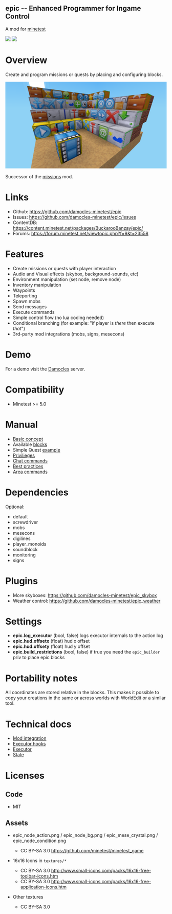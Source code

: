 
epic -- Enhanced Programmer for Ingame Control
-----------------

A mod for [minetest](http://www.minetest.net)

![](https://github.com/damocles-minetest/epic/workflows/luacheck/badge.svg)
![](https://github.com/damocles-minetest/epic/workflows/integration-test/badge.svg)

# Overview

Create and program missions or quests by placing and configuring blocks.

<img src="./screenshot.png"/>

Successor of the [missions](https://github.com/thomasrudin-mt/missions) mod.

# Links

* Github: https://github.com/damocles-minetest/epic
* Issues: https://github.com/damocles-minetest/epic/issues
* ContentDB: https://content.minetest.net/packages/BuckarooBanzay/epic/
* Forums: https://forum.minetest.net/viewtopic.php?f=9&t=23558

# Features

* Create missions or quests with player interaction
* Audio and Visual effects (skybox, background-sounds, etc)
* Environment manipulation (set node, remove node)
* Inventory manipulation
* Waypoints
* Teleporting
* Spawn mobs
* Send messages
* Execute commands
* Simple control flow (no lua coding needed)
* Conditional branching (for example: "if player is *there* then execute *that*")
* 3rd-party mod integrations (mobs, signs, mesecons)

# Demo

For a demo visit the [Damocles](https://damocles.minetest.land) server.

# Compatibility

* Minetest >= 5.0

# Manual

* [Basic concept](doc/basic-concept.md)
* Available [blocks](doc/blocks.md)
* Simple Quest [example](doc/example.md)
* [Privilieges](doc/privs.md)
* [Chat commands](doc/chatcommands.md)
* [Best practices](doc/best-practices.md)
* [Area commands](doc/area-commands.md)

# Dependencies

Optional:
* default
* screwdriver
* mobs
* mesecons
* digilines
* player_monoids
* soundblock
* monitoring
* signs

# Plugins

* More skyboxes: https://github.com/damocles-minetest/epic_skybox
* Weather control: https://github.com/damocles-minetest/epic_weather

# Settings

* **epic.log_executor** (bool, false) logs executor internals to the action log
* **epic.hud.offsetx** (float) hud x offset
* **epic.hud.offsety** (float) hud y offset
* **epic.build_restrictions** (bool, false) if true you need the `epic_builder` priv to place epic blocks

# Portability notes

All coordinates are stored relative in the blocks.
This makes it possible to copy your creations in the same or across worlds with WorldEdit or a similar tool.

# Technical docs

* [Mod integration](doc/mod-integration.md)
* [Executor hooks](doc/executor_hooks.md)
* [Executor](doc/executor.md)
* [State](doc/state.md)

# Licenses

## Code

* MIT

## Assets

* epic_node_action.png / epic_node_bg.png / epic_mese_crystal.png / epic_node_condition.png
  * CC BY-SA 3.0 https://github.com/minetest/minetest_game

* 16x16 Icons in `textures/*`
  * CC BY-SA 3.0 http://www.small-icons.com/packs/16x16-free-toolbar-icons.htm
  * CC BY-SA 3.0 http://www.small-icons.com/packs/16x16-free-application-icons.htm

* Other textures
  * CC BY-SA 3.0
